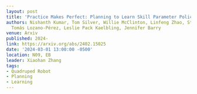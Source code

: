```yaml
---
layout: post
title: 'Practice Makes Perfect: Planning to Learn Skill Parameter Policies'
authors: Nishanth Kumar, Tom Silver, Willie McClinton, Linfeng Zhao, Stephen Proulx,
  Tomás Lozano-Pérez, Leslie Pack Kaelbling, Jennifer Barry
venue: Arxiv
published: 2024-
link: https://arxiv.org/abs/2402.15025
date: '2024-03-01 13:00:00 -0500'
location: N09, EB
leader: Xiaohan Zhang
tags:
- Quadruped Robot
- Planning
- Learning
---
```

